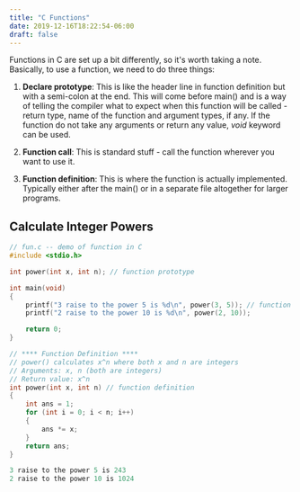 ```yaml
---
title: "C Functions"
date: 2019-12-16T18:22:54-06:00
draft: false
---
```

Functions in C are set up a bit differently, so it's
worth taking a note. Basically, to use a function, we need to do three things:

1. **Declare prototype**: This is like the header line in function definition but
   with a semi-colon at the end. This will come before main() and is a way of
telling the compiler what to expect when this function will be called - return
type, name of the function and argument types, if any. If the function do not
take any arguments or return any value, *void* keyword can be used.

2. **Function call**: This is standard stuff - call the function wherever you want
   to use it. 

3. **Function definition**: This is where the function is actually implemented.
   Typically either after the main() or in a separate file altogether for larger
programs.

## Calculate Integer Powers

```c
// fun.c -- demo of function in C
#include <stdio.h>

int power(int x, int n); // function prototype

int main(void)
{
    printf("3 raise to the power 5 is %d\n", power(3, 5)); // function call
    printf("2 raise to the power 10 is %d\n", power(2, 10)); 

    return 0;
}

// **** Function Definition ****
// power() calculates x^n where both x and n are integers
// Arguments: x, n (both are integers)
// Return value: x^n
int power(int x, int n) // function definition
{
    int ans = 1;
    for (int i = 0; i < n; i++)
    {
        ans *= x;
    }
    return ans;
}


```
```c
3 raise to the power 5 is 243
2 raise to the power 10 is 1024
```
